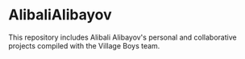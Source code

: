 # AlibaliAlibayov
 This repository includes Alibali Alibayov's personal and collaborative projects compiled with the Village Boys team.
